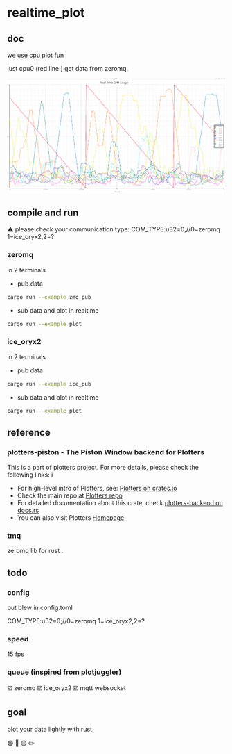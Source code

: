 # realtime_plot

## doc

we use cpu plot fun

just cpu0 (red line ) get data from zeromq.

![realtime_plot.png](realtime_plot.png)
## compile and run

⚠️ please check your communication type: COM_TYPE:u32=0;//0=zeromq 1=ice_oryx2,2=?

### zeromq
in 2 terminals 
* pub data  
```sh
cargo run --example zmq_pub
```
* sub data and plot in realtime
```sh
cargo run --example plot
```
### ice_oryx2
in 2 terminals 
* pub data  
```sh
cargo run --example ice_pub
```
* sub data and plot in realtime
```sh
cargo run --example plot
```
## reference

###  plotters-piston - The Piston Window backend for Plotters

This is a part of plotters project. For more details, please check the following links:
i
- For high-level intro of Plotters, see: [Plotters on crates.io](https://crates.io/crates/plotters)
- Check the main repo at [Plotters repo](https://github.com/38/plotters.git)
- For detailed documentation about this crate, check [plotters-backend on docs.rs](https://docs.rs/plotters-backend/)
- You can also visit Plotters [Homepage](https://plotters-rs.github.io)

### tmq
zeromq lib for rust .
## todo

### config

put blew in config.toml

COM_TYPE:u32=0;//0=zeromq 1=ice_oryx2,2=? 

### speed 
15 fps
### queue (inspired from plotjuggler)
☑️ zeromq
☑️ ice_oryx2
☑️ mqtt
websocket

## goal

plot your data lightly with rust.

🟢  🔴  🟡    ✏️